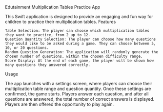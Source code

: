 Edutainment Multiplication Tables Practice App

This Swift application is designed to provide an engaging and fun way for children to practice their multiplication tables.
Features

    Table Selection: The player can choose which multiplication tables they want to practice, from 2 up to 12.
    Question Quantity Selection: The player can choose how many questions they would like to be asked during a game. They can choose between 5, 10, or 20 questions.
    Random Question Generation: The application will randomly generate the chosen number of questions, within the chosen difficulty range.
    Score Display: At the end of each game, the player will be shown how many questions they answered correctly.

Usage

The app launches with a settings screen, where players can choose their multiplication table range and question quantity. Once these settings are confirmed, the game starts. Players answer each question, and after all questions are answered, the total number of correct answers is displayed. Players are then offered the opportunity to play again.
